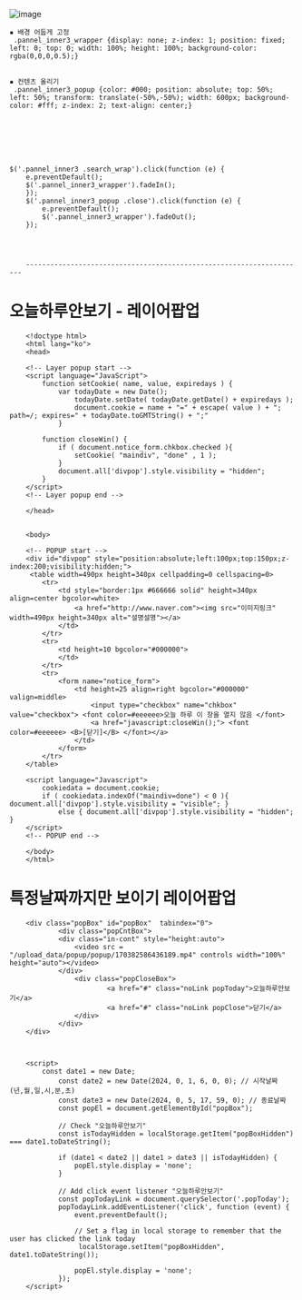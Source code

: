 ![image](https://github.com/YENAZIGMINA/Publilshing/assets/129706758/76afb239-789e-4108-8f21-2c6f3316b5dd)


    ▪ 배경 어둡게 고정
     .pannel_inner3_wrapper {display: none; z-index: 1; position: fixed; left: 0; top: 0; width: 100%; height: 100%; background-color: rgba(0,0,0,0.5);}

 
    ▪ 컨텐츠 올리기
     .pannel_inner3_popup {color: #000; position: absolute; top: 50%; left: 50%; transform: translate(-50%,-50%); width: 600px; background-color: #fff; z-index: 2; text-align: center;}







    $('.pannel_inner3 .search_wrap').click(function (e) {
        e.preventDefault();
        $('.pannel_inner3_wrapper').fadeIn();
        });
        $('.pannel_inner3_popup .close').click(function (e) {
            e.preventDefault();
            $('.pannel_inner3_wrapper').fadeOut();
        });




        ---------------------------------------------------------------------


# 오늘하루안보기 - 레이어팝업

        <!doctype html>
        <html lang="ko">
        <head>

        <!-- Layer popup start -->
        <script language="JavaScript">
		    function setCookie( name, value, expiredays ) {
			    var todayDate = new Date();
				    todayDate.setDate( todayDate.getDate() + expiredays );
				    document.cookie = name + "=" + escape( value ) + "; path=/; expires=" + todayDate.toGMTString() + ";"
			    }

		    function closeWin() {
			    if ( document.notice_form.chkbox.checked ){
				    setCookie( "maindiv", "done" , 1 );
			    }
			    document.all['divpop'].style.visibility = "hidden";
		    }
	    </script>
        <!-- Layer popup end -->

        </head>

        
        <body>
   
        <!-- POPUP start -->
        <div id="divpop" style="position:absolute;left:100px;top:150px;z-index:200;visibility:hidden;">
         <table width=490px height=340px cellpadding=0 cellspacing=0>
	        <tr>
	        	<td style="border:1px #666666 solid" height=340px align=center bgcolor=white> 
	        		<a href="http://www.naver.com"><img src="이미지링크" width=490px height=340px alt="설명설명"></a>
	        	</td>
	        </tr>
	        <tr>
	        	<td height=10 bgcolor="#000000">
	        	</td>
	        </tr>
	        <tr>
		        <form name="notice_form">
		        	<td height=25 align=right bgcolor="#000000" valign=middle>
		        		<input type="checkbox" name="chkbox" value="checkbox"> <font color=#eeeeee>오늘 하루 이 창을 열지 않음 </font>
		        		<a href="javascript:closeWin();"> <font color=#eeeeee> <B>[닫기]</B> </font></a>
	        		</td> 
	        	</form>
        	</tr>
        </table>

        <script language="Javascript">
	        cookiedata = document.cookie;   
        	if ( cookiedata.indexOf("maindiv=done") < 0 ){ document.all['divpop'].style.visibility = "visible"; }
        		else { document.all['divpop'].style.visibility = "hidden"; }
        </script>
        <!-- POPUP end -->

        </body>
        </html>





 # 특정날짜까지만 보이기 레이어팝업


		<div class="popBox" id="popBox"  tabindex="0">
    			<div class="popCntBox">
				<div class="in-cont" style="height:auto">
					<video src = "/upload_data/popup/popup/170382586436189.mp4" controls width="100%" height="auto"></video>
				</div>
        			<div class="popCloseBox">
            				<a href="#" class="noLink popToday">오늘하루안보기</a>
            				<a href="#" class="noLink popClose">닫기</a>
        			</div>
    			</div>
		</div>



		<script>
   			const date1 = new Date;
    			const date2 = new Date(2024, 0, 1, 6, 0, 0); // 시작날짜 (년,월,일,시,분,초)
    			const date3 = new Date(2024, 0, 5, 17, 59, 0); // 종료날짜
    			const popEl = document.getElementById("popBox");

    			// Check "오늘하루안보기" 
    			const isTodayHidden = localStorage.getItem("popBoxHidden") === date1.toDateString();

    			if (date1 < date2 || date1 > date3 || isTodayHidden) {
        			popEl.style.display = 'none';
    			}

    			// Add click event listener "오늘하루안보기"
    			const popTodayLink = document.querySelector('.popToday');
    			popTodayLink.addEventListener('click', function (event) {
        			event.preventDefault();

        			// Set a flag in local storage to remember that the user has clicked the link today
       				 localStorage.setItem("popBoxHidden", date1.toDateString());

        			popEl.style.display = 'none';
    			});
		</script> 
 
